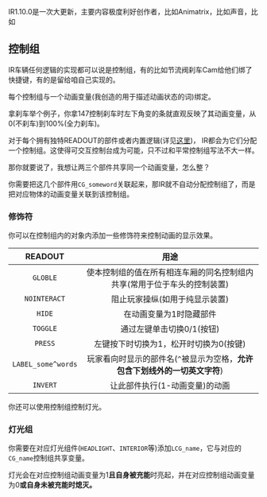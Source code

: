 IR1.10.0是一次大更新，主要内容极度利好创作者，比如Animatrix，比如声音，比如
## 控制组

IR车辆任何逻辑的实现都可以说是控制组，有的比如节流阀刹车Cam给他们绑了快捷键，有的是留给咱自己实现的。

每个控制组与一个动画变量(我创造的用于描述动画状态的词)绑定。

拿刹车举个例子，你拿147控制刹车时左下角变的条就直观反映了其动画变量，从0(不刹车)到100%(全力刹车)。

对于每个拥有独特READOUT的部件或者内置逻辑(详见[这里](https://github.com/TeamOpenIndustry/ImmersiveRailroading/blob/master/src/main/java/cam72cam/immersiverailroading/gui/overlay/Readouts.java))，
IR都会为它们分配一个控制组。这使得可交互控制台成为可能，只不过和平常控制组写法不大一样。

那你就要说了，我想让两三个部件共享同一个动画变量，怎么整？

你需要把这几个部件用`CG_someword`关联起来，那IR就不自动分配控制组了，而是把对应物体的动画变量关联到该控制组。
### 修饰符
你可以在控制组内的对象内添加一些修饰符来控制动画的显示效果。

|      READOUT       |                     用途                     |
|:------------------:|:------------------------------------------:|
|      `GLOBLE`      |   使本控制组的值在所有相连车厢的同名控制组内共享(常用于位于车头的控制装置)    |
|    `NOINTERACT`    |              阻止玩家操纵(如用于纯显示装置)              |
|       `HIDE`       |                在动画变量为1时隐藏部件                |
|      `TOGGLE`      |              通过左键单击切换0/1(按钮)               |
|      `PRESS`       |           左键按下时切换为1，松开时切换为0(按键)            |
| `LABEL_some^words` | 玩家看向时显示的部件名(`^`被显示为空格，**允许包含下划线外的一切英文字符**) |
|      `INVERT`      |             让此部件执行(1-动画变量)的动画              |

你还可以使用控制组控制灯光。

### 灯光组

你需要在对应灯光组件(`HEADLIGHT`、`INTERIOR`等)添加`LCG_name`，它与对应的`CG_name`控制组共享变量。

灯光会在对应控制组动画变量为1**且自身被充能**时亮起，并在对应控制组动画变量为0**或自身未被充能时熄灭。**